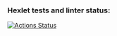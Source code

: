 ### Hexlet tests and linter status:
[![Actions Status](https://github.com/pandafyproton/typescript-developer-project-81/actions/workflows/hexlet-check.yml/badge.svg)](https://github.com/pandafyproton/typescript-developer-project-81/actions)
